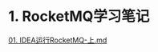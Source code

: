 # 1. RocketMQ学习笔记
[01. IDEA运行RocketMQ-上.md](RocketMQ%E5%AD%A6%E4%B9%A0%E7%AC%94%E8%AE%B0%2F01.%20IDEA%E8%BF%90%E8%A1%8CRocketMQ-%E4%B8%8A.md)